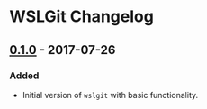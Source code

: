 # WSLGit Changelog

## [0.1.0] - 2017-07-26

### Added

- Initial version of `wslgit` with basic functionality.


[0.1.0]: #

